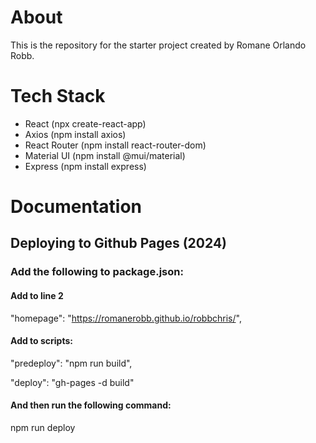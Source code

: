 # About

This is the repository for the starter project created by Romane Orlando Robb.

# Tech Stack

- React (npx create-react-app)
- Axios (npm install axios)
- React Router (npm install react-router-dom)
- Material UI (npm install @mui/material)
- Express (npm install express)

# Documentation

## Deploying to Github Pages (2024)

### Add the following to package.json:

#### Add to line 2

"homepage": "https://romanerobb.github.io/robbchris/",

#### Add to scripts:

"predeploy": "npm run build",

"deploy": "gh-pages -d build"

#### And then run the following command:

npm run deploy